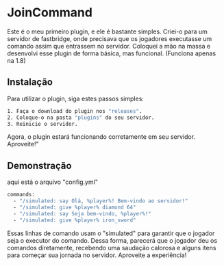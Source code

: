 
# JoinCommand

Este é o meu primeiro plugin, e ele é bastante simples. Criei-o para um servidor de fastbridge, onde precisava que os jogadores executasse um comando assim que entrassem no servidor. Coloquei a mão na massa e desenvolvi esse plugin de forma básica, mas funcional. (Funciona apenas na 1.8)


## Instalação

Para utilizar o plugin, siga estes passos simples:

```bash
1. Faça o download do plugin nos "releases".
2. Coloque-o na pasta "plugins" do seu servidor.
3. Reinicie o servidor.
```

Agora, o plugin estará funcionando corretamente em seu servidor. Aproveite!"
    
## Demonstração

aqui está o arquivo "config.yml"

```bash
commands:
  - "/simulated: say Olá, %player%! Bem-vindo ao servidor!"
  - "/simulated: give %player% diamond 64"
  - "/simulated: say Seja bem-vindo, %player%!"
  - "/simulated: give %player% iron_sword"
```
Essas linhas de comando usam o "simulated" para garantir que o jogador seja o executor do comando. Dessa forma, parecerá que o jogador deu os comandos diretamente, recebendo uma saudação calorosa e alguns itens para começar sua jornada no servidor. Aproveite a experiência!

